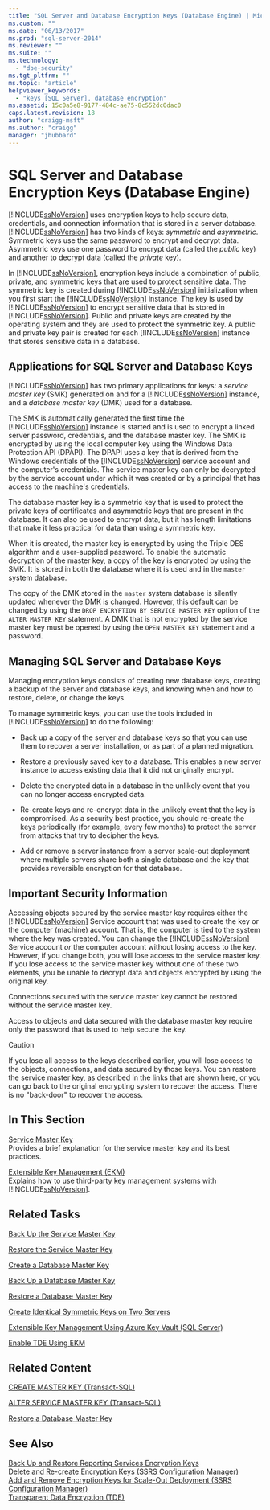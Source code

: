 ```yaml
---
title: "SQL Server and Database Encryption Keys (Database Engine) | Microsoft Docs"
ms.custom: ""
ms.date: "06/13/2017"
ms.prod: "sql-server-2014"
ms.reviewer: ""
ms.suite: ""
ms.technology: 
  - "dbe-security"
ms.tgt_pltfrm: ""
ms.topic: "article"
helpviewer_keywords: 
  - "keys [SQL Server], database encryption"
ms.assetid: 15c0a5e8-9177-484c-ae75-8c552dc0dac0
caps.latest.revision: 18
author: "craigg-msft"
ms.author: "craigg"
manager: "jhubbard"
---
```

# SQL Server and Database Encryption Keys (Database Engine)
  [!INCLUDE[ssNoVersion](../../../includes/ssnoversion-md.md)] uses encryption keys to help secure data, credentials, and connection information that is stored in a server database. [!INCLUDE[ssNoVersion](../../../includes/ssnoversion-md.md)] has two kinds of keys: *symmetric* and *asymmetric*. Symmetric keys use the same password to encrypt and decrypt data. Asymmetric keys use one password to encrypt data (called the *public* key) and another to decrypt data (called the *private* key).  
  
 In [!INCLUDE[ssNoVersion](../../../includes/ssnoversion-md.md)], encryption keys include a combination of public, private, and symmetric keys that are used to protect sensitive data. The symmetric key is created during [!INCLUDE[ssNoVersion](../../../includes/ssnoversion-md.md)] initialization when you first start the [!INCLUDE[ssNoVersion](../../../includes/ssnoversion-md.md)] instance. The key is used by [!INCLUDE[ssNoVersion](../../../includes/ssnoversion-md.md)] to encrypt sensitive data that is stored in [!INCLUDE[ssNoVersion](../../../includes/ssnoversion-md.md)]. Public and private keys are created by the operating system and they are used to protect the symmetric key. A public and private key pair is created for each [!INCLUDE[ssNoVersion](../../../includes/ssnoversion-md.md)] instance that stores sensitive data in a database.  
  
## Applications for SQL Server and Database Keys  
 [!INCLUDE[ssNoVersion](../../../includes/ssnoversion-md.md)] has two primary applications for keys: a *service master key* (SMK) generated on and for a [!INCLUDE[ssNoVersion](../../../includes/ssnoversion-md.md)] instance, and a *database master key* (DMK) used for a database.  
  
 The SMK is automatically generated the first time the [!INCLUDE[ssNoVersion](../../../includes/ssnoversion-md.md)] instance is started and is used to encrypt a linked server password, credentials, and the database master key. The SMK is encrypted by using the local computer key using the Windows Data Protection API (DPAPI). The DPAPI uses a key that is derived from the Windows credentials of the [!INCLUDE[ssNoVersion](../../../includes/ssnoversion-md.md)] service account and the computer's credentials. The service master key can only be decrypted by the service account under which it was created or by a principal that has access to the machine's credentials.  
  
 The database master key is a symmetric key that is used to protect the private keys of certificates and asymmetric keys that are present in the database. It can also be used to encrypt data, but it has length limitations that make it less practical for data than using a symmetric key.  
  
 When it is created, the master key is encrypted by using the Triple DES algorithm and a user-supplied password. To enable the automatic decryption of the master key, a copy of the key is encrypted by using the SMK. It is stored in both the database where it is used and in the `master` system database.  
  
 The copy of the DMK stored in the `master` system database is silently updated whenever the DMK is changed. However, this default can be changed by using the `DROP ENCRYPTION BY SERVICE MASTER KEY` option of the `ALTER MASTER KEY` statement. A DMK that is not encrypted by the service master key must be opened by using the `OPEN MASTER KEY` statement and a password.  
  
## Managing SQL Server and Database Keys  
 Managing encryption keys consists of creating new database keys, creating a backup of the server and database keys, and knowing when and how to restore, delete, or change the keys.  
  
 To manage symmetric keys, you can use the tools included in [!INCLUDE[ssNoVersion](../../../includes/ssnoversion-md.md)] to do the following:  
  
-   Back up a copy of the server and database keys so that you can use them to recover a server installation, or as part of a planned migration.  
  
-   Restore a previously saved key to a database. This enables a new server instance to access existing data that it did not originally encrypt.  
  
-   Delete the encrypted data in a database in the unlikely event that you can no longer access encrypted data.  
  
-   Re-create keys and re-encrypt data in the unlikely event that the key is compromised. As a security best practice, you should re-create the keys periodically (for example, every few months) to protect the server from attacks that try to decipher the keys.  
  
-   Add or remove a server instance from a server scale-out deployment where multiple servers share both a single database and the key that provides reversible encryption for that database.  
  
## Important Security Information  
 Accessing objects secured by the service master key requires either the [!INCLUDE[ssNoVersion](../../../includes/ssnoversion-md.md)] Service account that was used to create the key or the computer (machine) account. That is, the computer is tied to the system where the key was created. You can change the [!INCLUDE[ssNoVersion](../../../includes/ssnoversion-md.md)] Service account *or* the computer account without losing access to the key. However, if you change both, you will lose access to the service master key. If you lose access to the service master key without one of these two elements, you be unable to decrypt data and objects encrypted by using the original key.  
  
 Connections secured with the service master key cannot be restored without the service master key.  
  
 Access to objects and data secured with the database master key require only the password that is used to help secure the key.  
  
> [!CAUTION]  
>  If you lose all access to the keys described earlier, you will lose access to the objects, connections, and data secured by those keys. You can restore the service master key, as described in the links that are shown here, or you can go back to the original encrypting system to recover the access. There is no "back-door" to recover the access.  
  
## In This Section  
 [Service Master Key](service-master-key.md)  
 Provides a brief explanation for the service master key and its best practices.  
  
 [Extensible Key Management &#40;EKM&#41;](extensible-key-management-ekm.md)  
 Explains how to use third-party key management systems with [!INCLUDE[ssNoVersion](../../../includes/ssnoversion-md.md)].  
  
## Related Tasks  
 [Back Up the Service Master Key](back-up-the-service-master-key.md)  
  
 [Restore the Service Master Key](restore-the-service-master-key.md)  
  
 [Create a Database Master Key](create-a-database-master-key.md)  
  
 [Back Up a Database Master Key](back-up-a-database-master-key.md)  
  
 [Restore a Database Master Key](restore-a-database-master-key.md)  
  
 [Create Identical Symmetric Keys on Two Servers](create-identical-symmetric-keys-on-two-servers.md)  
  
 [Extensible Key Management Using Azure Key Vault &#40;SQL Server&#41;](extensible-key-management-using-azure-key-vault-sql-server.md)  
  
 [Enable TDE Using EKM](enable-tde-on-sql-server-using-ekm.md)  
  
## Related Content  
 [CREATE MASTER KEY &#40;Transact-SQL&#41;](~/t-sql/statements/create-master-key-transact-sql.md)  
  
 [ALTER SERVICE MASTER KEY &#40;Transact-SQL&#41;](~/t-sql/statements/alter-service-master-key-transact-sql.md)  
  
 [Restore a Database Master Key](restore-a-database-master-key.md)  
  
## See Also  
 [Back Up and Restore Reporting Services Encryption Keys](../../../reporting-services/install-windows/ssrs-encryption-keys-back-up-and-restore-encryption-keys.md)   
 [Delete and Re-create Encryption Keys  &#40;SSRS Configuration Manager&#41;](../../../reporting-services/install-windows/ssrs-encryption-keys-delete-and-re-create-encryption-keys.md)   
 [Add and Remove Encryption Keys for Scale-Out Deployment &#40;SSRS Configuration Manager&#41;](../../../reporting-services/install-windows/add-and-remove-encryption-keys-for-scale-out-deployment.md)   
 [Transparent Data Encryption &#40;TDE&#41;](transparent-data-encryption.md)  
  
  